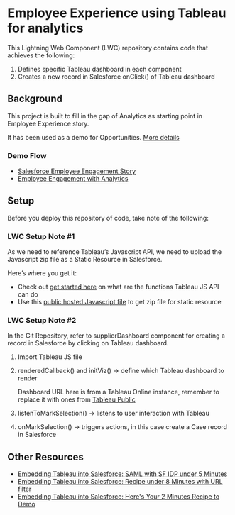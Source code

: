 # Employee Experience using Tableau for analytics

This Lightning Web Component (LWC) repository contains code that achieves the following:
1. Defines specific Tableau dashboard in each component
2. Creates a new record in Salesforce onClick() of Tableau dashboard

## Background

This project is built to fill in the gap of Analytics as starting point in Employee Experience story.

It has been used as a demo for Opportunities.
[More details](https://docs.google.com/presentation/d/1rFVE9qgm1WSZkkTHtaogk0xFjZ_JmMCOXkzWEfva4tc/edit?usp=sharing)

### Demo Flow
- [Salesforce Employee Engagement Story](https://youtu.be/dCKR12bL_J8)
- [Employee Engagement with Analytics](https://youtu.be/7vFxH_51_Xw)

## Setup
Before you deploy this repository of code, take note of the following:

### LWC Setup Note #1

As we need to reference Tableau’s Javascript API, we need to upload the Javascript zip file as a Static Resource in Salesforce. 

Here’s where you get it:

- Check out [get started here](https://tinyurl.com/y79apbke) on what are the functions Tableau JS API can do
- Use this [public hosted Javascript file](https://tinyurl.com/ycdo8l99) to get zip file for static resource

### LWC Setup Note #2

In the Git Repository, refer to  supplierDashboard component for creating a record in Salesforce by clicking on Tableau dashboard.

1. Import Tableau JS file
2. renderedCallback() and initViz() 
  →  define which Tableau dashboard to render

    Dashboard URL here is from a Tableau Online instance, remember to replace it with ones from [Tableau Public](https://public.tableau.com/profile/fshih#!/vizhome/EmployeeExperience/eeInsights)

3. listenToMarkSelection() 
  → listens to user interaction with Tableau
4. onMarkSelection()
  → triggers actions, in this case create a Case record in Salesforce


## Other Resources
- [Embedding Tableau into Salesforce: SAML with SF IDP under 5 Minutes](https://www.linkedin.com/pulse/embedding-tableau-salesforce-setup-saml-using-sf-idp-under-shih/)
- [Embedding Tableau into Salesforce: Recipe under 8 Minutes with URL filter](https://www.linkedin.com/pulse/embedding-tableau-salesforce-heres-your-8-minutes-recipe-fu-hua-shih/)
- [Embedding Tableau into Salesforce: Here's Your 2 Minutes Recipe to Demo](https://www.linkedin.com/pulse/embedding-tableau-salesforce-heres-your-2-minutes-recipe-fu-hua-shih/)
